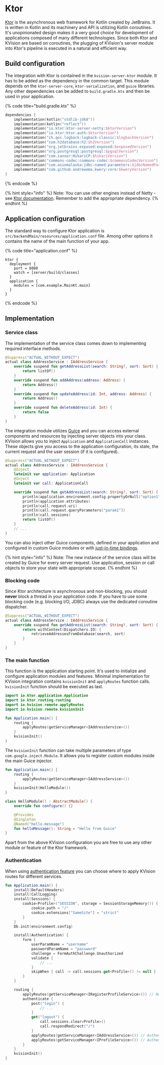 # Ktor

[Ktor](https://ktor.io/) is the asynchronous web framework for Kotlin created by JetBrains. It is written in Kotlin and its machinery and API is utilizing Kotlin coroutines. It's unopinionated design makes it a very good choice for development of applications composed of many different technologies. Since both Ktor and KVision are based on coroutines, the plugging of KVision's server module into Ktor's pipeline is executed in a natural and efficient way.

## Build configuration

The integration with Ktor is contained in the `kvision-server-ktor` module. It has to be added as the dependency in the common target. This module depends on the `ktor-server-core`, `ktor-serialization`, and `guice` libraries. Any other dependencies can be added to `build.gradle.kts` and then be used in your application.

{% code title="build.gradle.kts" %}
```kotlin
dependencies {
    implementation(kotlin("stdlib-jdk8"))
    implementation(kotlin("reflect"))
    implementation("io.ktor:ktor-server-netty:$ktorVersion")
    implementation("io.ktor:ktor-auth:$ktorVersion")
    implementation("ch.qos.logback:logback-classic:$logbackVersion")
    implementation("com.h2database:h2:$h2Version")
    implementation("org.jetbrains.exposed:exposed:$exposedVersion")
    implementation("org.postgresql:postgresql:$pgsqlVersion")
    implementation("com.zaxxer:HikariCP:$hikariVersion")
    implementation("commons-codec:commons-codec:$commonsCodecVersion")
    implementation("com.axiomalaska:jdbc-named-parameters:$jdbcNamedParametersVersion")
    implementation("com.github.andrewoma.kwery:core:$kweryVersion")
}
```
{% endcode %}

{% hint style="info" %}
Note: You can use other engines instead of Netty - see [Ktor documentation](https://ktor.io/docs/engines.html). Remember to add the appropriate dependency.
{% endhint %}

## Application configuration

The standard way to configure Ktor application is `src/backendMain/resources/application.conf` file. Among other options it contains the name of the main function of your app.

{% code title="application.conf" %}
```
ktor {
  deployment {
    port = 8080
    watch = [server/build/classes]
  }
  application {
    modules = [com.example.MainKt.main]
  }
}
```
{% endcode %}

## Implementation

### Service class

The implementation of the service class comes down to implementing required interface methods.

```kotlin
@Suppress("ACTUAL_WITHOUT_EXPECT")
actual class AddressService : IAddressService {
    override suspend fun getAddressList(search: String?, sort: Sort) {
        return listOf()
    }
    override suspend fun addAddress(address: Address) {
        return Address()
    }
    override suspend fun updateAddress(id: Int, address: Address) {
        return Address()
    }
    override suspend fun deleteAddress(id: Int) {
        return false
    }
}
```

The integration module utilizes [Guice](https://github.com/google/guice) and you can access external components and resources by injecting server objects into your class. KVision allows you to inject `Application` and `ApplicationCall` instances. These objects give you access to the application configuration, its state, the current request and the user session (if it is configured).

```kotlin
@Suppress("ACTUAL_WITHOUT_EXPECT")
actual class AddressService : IAddressService {
    @Inject
    lateinit var application: Application
    @Inject
    lateinit var call: ApplicationCall

    override suspend fun getAddressList(search: String?, sort: Sort) {
        println(application.environment.config.propertyOrNull("option1")?.getString())
        println(application.attributes)
        println(call.request.uri)
        println(call.request.queryParameters["param1"])
        println(call.sessions)
        return listOf()
    }
    // ...
}
```

You can also inject other Guice components, defined in your application and configured in custom Guice modules or with [just-in-time bindings](https://github.com/google/guice/wiki/JustInTimeBindings).

{% hint style="info" %}
Note: The new instance of the service class will be created by Guice for every server request. Use application, session or call objects to store your state with appropriate scope.
{% endhint %}

### **Blocking code**

Since Ktor architecture is asynchronous and non-blocking, you should **never** block a thread in your application code. If you have to use some blocking code (e.g. blocking I/O, JDBC) always use the dedicated coroutine dispatcher.

```kotlin
@Suppress("ACTUAL_WITHOUT_EXPECT")
actual class AddressService : IAddressService {
    override suspend fun getAddressList(search: String?, sort: Sort) {
        return withContext(Dispatchers.IO) {
            retrieveAddressesFromDatabase(search, sort)
        }
    }
}
```

### The main function

This function is the application starting point. It's used to initialize and configure application modules and features. Minimal implementation for KVision integration contains `kvisionInit` and `applyRoutes` function calls. `kvisionInit` function should be executed as last.

```kotlin
import io.ktor.application.Application
import io.ktor.routing.routing
import io.kvision.remote.applyRoutes
import io.kvision.remote.kvisionInit

fun Application.main() {
    routing {
        applyRoutes(getServiceManager<IAddressService>())
    }
    kvisionInit()
}
```

The `kvisionInit` function can take multiple parameters of type `com.google.inject.Module`. It allows you to register custom modules inside the main Guice injector.

```kotlin
fun Application.main() {
    routing {
        applyRoutes(getServiceManager<IAddressService>())
    }
    kvisionInit(HelloModule())
}

class HelloModule() : AbstractModule() {
    override fun configure() {}

    @Provides
    @Singleton
    @Named("hello-message")
    fun helloMessage(): String = "Hello from Guice"
}
```

Apart from the above KVision configuration you are free to use any other module or feature of the Ktor framework.

### Authentication

When using [authentication feature](https://ktor.io/servers/features/authentication.html) you can choose where to apply KVision routes for different services.

```kotlin
fun Application.main() {
    install(DefaultHeaders)
    install(CallLogging)
    install(Sessions) {
        cookie<Profile>("SESSION", storage = SessionStorageMemory()) {
            cookie.path = "/"
            cookie.extensions["SameSite"] = "strict"
        }
    }
    Db.init(environment.config)

    install(Authentication) {
        form {
            userParamName = "username"
            passwordParamName = "password"
            challenge = FormAuthChallenge.Unauthorized
            validate { 
                // ...
            }
            skipWhen { call -> call.sessions.get<Profile>() != null }
        }
    }

    routing {
        applyRoutes(getServiceManager<IRegisterProfileService>()) // No authentication needed
        authenticate {
            post("login") {
                // ...
            }
            get("logout") {
                call.sessions.clear<Profile>()
                call.respondRedirect("/")
            }
            applyRoutes(getServiceManager<IAddressService>()) // Authentication needed
            applyRoutes(getServiceManager<IProfileService>()) // Authentication needed
        }
    }
    kvisionInit()
}
```
